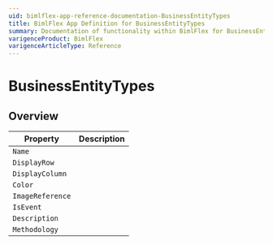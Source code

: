 ```yaml
---
uid: bimlflex-app-reference-documentation-BusinessEntityTypes
title: BimlFlex App Definition for BusinessEntityTypes
summary: Documentation of functionality within BimlFlex for BusinessEntityTypes
varigenceProduct: BimlFlex
varigenceArticleType: Reference
---
```


# BusinessEntityTypes



## Overview
  
| Property | Description |
| --------- | ----------- |
|`Name` | |
|`DisplayRow` | |
|`DisplayColumn` | |
|`Color` | |
|`ImageReference` | |
|`IsEvent` | |
|`Description` | |
|`Methodology` | |
